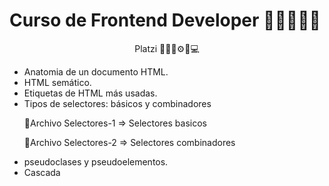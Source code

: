 <h1>Curso de Frontend Developer 👨‍🏫👨‍💻🚀</h1>
<p align='center'> Platzi 👨‍🏫🚀⚙📕💻</p>

- Anatomia de un documento HTML.
- HTML semático. 
- Etiquetas de HTML más usadas.
- Tipos de selectores: básicos y combinadores 
    <p>🥇Archivo Selectores-1 => Selectores basicos </p>
    <p>🥈Archivo Selectores-2 => Selectores combinadores </p>
- pseudoclases y pseudoelementos.
- Cascada 
